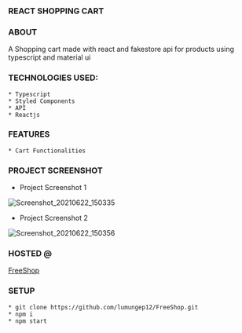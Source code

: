 ### REACT SHOPPING CART

### ABOUT

A Shopping cart made with react and fakestore api for products using typescript
and material ui

### TECHNOLOGIES USED:

    * Typescript
    * Styled Components
    * API
    * Reactjs

### FEATURES

    * Cart Functionalities

### PROJECT SCREENSHOT

-   Project Screenshot 1

![Screenshot_20210622_150335](https://user-images.githubusercontent.com/58906058/122921401-f6b80980-d351-11eb-8f99-be580dd350ac.png)

-   Project Screenshot 2

![Screenshot_20210622_150356](https://user-images.githubusercontent.com/58906058/122921408-f91a6380-d351-11eb-8c0d-4261559d2129.png)

### HOSTED @

[FreeShop](https://lumungep12.github.io/FreeShop/)

### SETUP

    * git clone https://github.com/lumungep12/FreeShop.git
    * npm i
    * npm start
